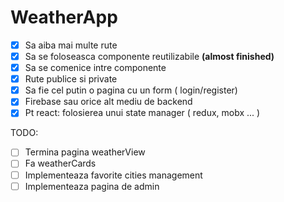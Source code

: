 # WeatherApp

- [x] Sa aiba mai multe rute
- [x] Sa se foloseasca componente reutilizabile **(almost finished)**
- [x] Sa se comenice intre componente
- [x] Rute publice si private
- [x] Sa fie cel putin o pagina cu un form ( login/register)
- [x] Firebase sau orice alt mediu de backend
- [x] Pt react: folosierea unui state manager ( redux, mobx ... )

TODO:

- [ ] Termina pagina weatherView
- [ ] Fa weatherCards
- [ ] Implementeaza favorite cities management
- [ ] Implementeaza pagina de admin

